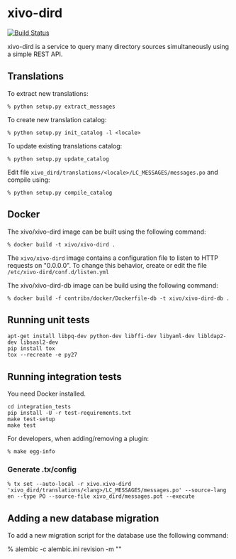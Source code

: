 # xivo-dird
[![Build Status](https://travis-ci.org/xivo-pbx/xivo-dird.png?branch=master)](https://travis-ci.org/xivo-pbx/xivo-dird)

xivo-dird is a service to query many directory sources simultaneously using a
simple REST API.


## Translations

To extract new translations:

    % python setup.py extract_messages

To create new translation catalog:

    % python setup.py init_catalog -l <locale>

To update existing translations catalog:

    % python setup.py update_catalog

Edit file `xivo_dird/translations/<locale>/LC_MESSAGES/messages.po` and compile
using:

    % python setup.py compile_catalog


## Docker

The xivo/xivo-dird image can be built using the following command:

    % docker build -t xivo/xivo-dird .

The `xivo/xivo-dird` image contains a configuration file to listen to HTTP
requests on "0.0.0.0". To change this behavior, create or edit the file
`/etc/xivo-dird/conf.d/listen.yml`

The xivo/xivo-dird-db image can be build using the following command:

    % docker build -f contribs/docker/Dockerfile-db -t xivo/xivo-dird-db .


Running unit tests
------------------

```
apt-get install libpq-dev python-dev libffi-dev libyaml-dev libldap2-dev libsasl2-dev
pip install tox
tox --recreate -e py27
```


Running integration tests
-------------------------

You need Docker installed.

```
cd integration_tests
pip install -U -r test-requirements.txt
make test-setup
make test
```

For developers, when adding/removing a plugin:

    % make egg-info


### Generate .tx/config

    % tx set --auto-local -r xivo.xivo-dird 'xivo_dird/translations/<lang>/LC_MESSAGES/messages.po' --source-lang en --type PO --source-file xivo_dird/messages.pot --execute


Adding a new database migration
-------------------------------

To add a new migration script for the database use the following command:

   % alembic -c alembic.ini revision -m "<description of the revision>"
